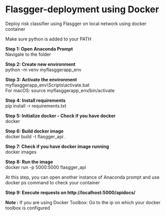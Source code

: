 # Flasgger-deployment using Docker
Deploy risk classifier using Flasgger on local network using docker container

Make sure python is added to your PATH</b>

<b>Step 1: Open Anaconda Prompt<br></b>
Navigate to the folder

<b>Step 2: Create new environment<br></b>
python -m venv myflasggerapp_env

<b>Step 3: Activate the environment<br></b>
myflasggerapp_env\Scripts\activate.bat<br>
For macOS: source myflasggerapp_env/bin/activate

<b>Step 4: Install requirements<br></b>
pip install -r requirements.txt

<b>Step 5: Initialize docker - Check if you have docker<br></b>
docker

<b>Step 6: Build docker image<br></b>
docker build -t flasgger_api .

<b>Step 7: Check if you have docker image running<br></b>
docker images

<b>Step 8: Run the image<br></b>
docker run -p 5000:5000 flasgger_api

At this step, you can open another instance of Anaconda prompt and use docker ps command to check your container

<b>Step 9: Execute requests on http://localhost:5000/apidocs/<br></b>

<b>Note :</b> If you are using Docker Toolbox: Go to the ip on which your docker toolbox is configured




